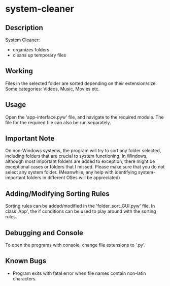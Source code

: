 # system-cleaner

## Description
System Cleaner:
  - organizes folders
  - cleans up temporary files
  
## Working
Files in the selected folder are sorted depending on their extension/size. Some categories: Videos, Music, Movies etc.

## Usage
Open the 'app-interface.pyw' file, and navigate to the required module. The file for the required file can also be run separately.

## Important Note
On non-Windows systems, the program will try to sort any folder selected, including folders that are crucial to system functioning. In Windows, although most important folders are added to exception, there might be exceptional cases or folders that I missed. Please make sure that you do not select any system folder.
(Meanwhile, any help with identifying system-important folders in different OSes will be appreciated)

## Adding/Modifying Sorting Rules
Sorting rules can be added/modified in the 'folder_sort_GUI.pyw' file.
In class 'App', the if conditions can be used to play around with the sorting rules.

## Debugging and Console
To open the programs with console, change file extensions to '.py'.

## Known Bugs
  - Program exits with fatal error when file names contain non-latin characters.
